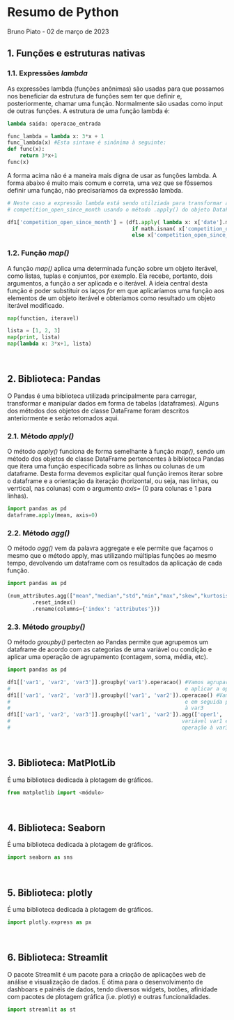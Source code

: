 # Resumo de Python
Bruno Piato - 02 de março de 2023


## 1. Funções e estruturas nativas

### 1.1. Expressões *lambda*
As expressões lambda (funções anônimas) são usadas para que possamos nos beneficiar da estrutura de funções sem ter que definir e, posteriormente, chamar uma função. Normalmente são usadas como input de outras funções. A estrutura de uma função lambda é:

```python
lambda saida: operacao_entrada

func_lambda = lambda x: 3*x + 1 
func_lambda(x) #Esta sintaxe é sinônima à seguinte:
def func(x):
    return 3*x+1
func(x)
```

A forma acima não é a maneira mais digna de usar as funções lambda. A forma abaixo é muito mais comum e correta, uma vez que se fôssemos definir uma função, não precisaríamos da expressão lambda.

```python
# Neste caso a expressão lambda está sendo utilziada para transformar a variável 
# competition_open_since_month usando o método .apply() do objeto DataFram chamdo df1

df1['competition_open_since_month'] = (df1.apply( lambda x: x['date'].month 
                                        if math.isnan( x['competition_open_since_month'] ) 
                                        else x['competition_open_since_month'], axis=1 ))
```



### 1.2. Função *map()*

A função *map()* aplica uma determinada função sobre um objeto iterável, como listas, tuplas e conjuntos, por exemplo. Ela recebe, portanto, dois argumentos, a função a ser aplicada e o iterável. A ideia central desta função é poder substituir os laços *for* em que aplicaríamos uma função aos elementos de um objeto iterável e obteríamos como resultado um objeto iterável modificado. 

```python
map(function, iteravel)

lista = [1, 2, 3]
map(print, lista)
map(lambda x: 3*x+1, lista)
```

<br>

## 2. Biblioteca: Pandas
O Pandas é uma biblioteca utilizada principalmente para carregar, transformar e manipular dados em forma de tabelas (dataframes). Alguns dos métodos dos objetos de classe DataFrame foram descritos anteriormente e serão retomados aqui.

### 2.1. Método *apply()*
O método *apply()* funciona de forma semelhante à função *map()*, sendo um método dos objetos de classe DataFrame pertencentes à biblioteca Pandas que itera uma função especificada sobre as linhas ou colunas de um dataframe. Desta forma devemos explicitar qual função iremos iterar sobre o dataframe e a orientação da iteração (horizontal, ou seja, nas linhas, ou verrtical, nas colunas) com o argumento *axis=* (0 para colunas e 1 para linhas).

```python
import pandas as pd
dataframe.apply(mean, axis=0)
```


### 2.2. Método *agg()*

O método *agg()* vem da palavra aggregate e ele permite que façamos o mesmo que o método apply, mas utilizando múltiplas funções ao mesmo tempo, devolvendo um dataframe com os resultados da aplicação de cada função.

```python
import pandas as pd

(num_attributes.agg(["mean","median","std","min","max","skew","kurtosis"]).T
        .reset_index()
        .rename(columns={'index': 'attributes'}))
```


### 2.3. Método *groupby()*
O método *groupby()* pertecten ao Pandas permite que agrupemos um dataframe de acordo com as categorias de uma variável ou condição e aplicar uma operação de agrupamento (contagem, soma, média, etc). 
```python
import pandas as pd

df1[['var1', 'var2', 'var3']].groupby('var1').operacao() #Vamos agrupar pela variável var1 
#                                                        e aplicar a operacao às outras duas
df1[['var1', 'var2', 'var3']].groupby(['var1', 'var2']).operacao() #Vamos agrupar pela variável var1 
#                                                        e em seguida pela var2 e aplicar a operação 
#                                                        à var3
df1[['var1', 'var2', 'var3']].groupby(['var1', 'var2']).agg(['oper1', 'oper2']) #Vamos agrupar pela 
#                                                       variável var1 e em seguida pela var2 e aplicar a 
#                                                       operação à var3
```


<br>

## 3. Biblioteca: MatPlotLib
É uma biblioteca dedicada à plotagem de gráficos.

```python
from matplotlib import <módulo>
```


<br>

## 4. Biblioteca: Seaborn
É uma biblioteca dedicada à plotagem de gráficos.

```python
import seaborn as sns
```


<br>

## 5. Biblioteca: plotly
É uma biblioteca dedicada à plotagem de gráficos.

```python
import plotly.express as px
```


<br>

## 6. Biblioteca: Streamlit 
O pacote Streamlit é um pacote para a criação de aplicações web de análise e visualização de dados. É ótima para o desenvolvimento de dashboars e painéis de dados, tendo diversos widgets, botões, afinidade com pacotes de plotagem gráfica (i.e. plotly) e outras funcionalidades.


```python
import streamlit as st
```